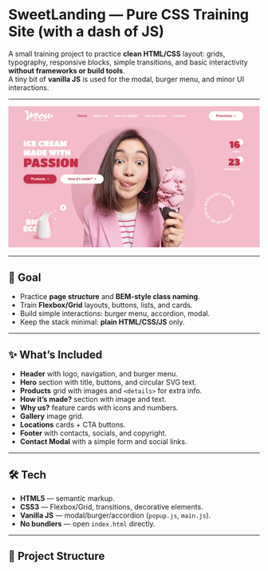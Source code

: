 # SweetLanding — Pure CSS Training Site (with a dash of JS)

A small training project to practice **clean HTML/CSS** layout: grids, typography, responsive blocks, simple transitions, and basic interactivity **without frameworks or build tools**.  
A tiny bit of **vanilla JS** is used for the modal, burger menu, and minor UI interactions.

---

<p align="center">
  <img src="/img/prew/p-1.jpg" alt="Project preview" width="600" />
</p>



---

## 🎯 Goal

- Practice **page structure** and **BEM-style class naming**.  
- Train **Flexbox/Grid** layouts, buttons, lists, and cards.  
- Build simple interactions: burger menu, accordion, modal.  
- Keep the stack minimal: **plain HTML/CSS/JS** only.

---

## ✨ What’s Included

- **Header** with logo, navigation, and burger menu.
- **Hero** section with title, buttons, and circular SVG text.
- **Products** grid with images and `<details>` for extra info.
- **How it’s made?** section with image and text.
- **Why us?** feature cards with icons and numbers.
- **Gallery** image grid.
- **Locations** cards + CTA buttons.
- **Footer** with contacts, socials, and copyright.
- **Contact Modal** with a simple form and social links.

---

## 🛠 Tech

- **HTML5** — semantic markup.  
- **CSS3** — Flexbox/Grid, transitions, decorative elements.  
- **Vanilla JS** — modal/burger/accordion (`popup.js`, `main.js`).  
- **No bundlers** — open `index.html` directly.

---

## 📁 Project Structure

